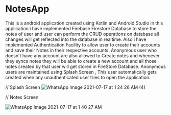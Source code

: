 # NotesApp
This is a android application created using Kotlin and Android Studio
in this application i have implemented Firebase Firestore Database to store the notes of user and user can perform the CRUD operations on database 
all changes will get reflected into the database in realtime.
Also i have implemented Authentication Facility to allow user to create their accounts and save their Notes in their respective accounts.
Anonymous user who doesn't have any account are also allowed to Create notes and whenever they syncs notes they will be able to
create a new account and all those notes created by that user will get stored in FireStore Database.
Anonymous users are maintained using Splash Screen , This user automatically gets created when any unauthenticated user tries to open the application.



// Splash Screen
![WhatsApp Image 2021-07-17 at 1 24 26 AM (4)](https://user-images.githubusercontent.com/72029444/126002949-573a8898-a876-499a-9a6a-681ef45bcba0.jpeg)

// Notes Screen

![WhatsApp Image 2021-07-17 at 1 40 27 AM](https://user-images.githubusercontent.com/72029444/126003477-460ab3e7-f07f-4dcb-9df4-5c4c6b43e84e.jpeg)

